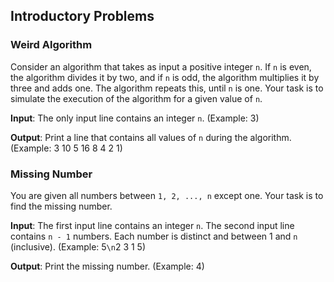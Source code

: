 ## Introductory Problems

### Weird Algorithm
Consider an algorithm that takes as input a positive integer `n`. If `n` is even, the algorithm divides it by two, and if `n` is odd, the algorithm multiplies it by three and adds one. The algorithm repeats this, until `n` is one. Your task is to simulate the execution of the algorithm for a given value of `n`. 

**Input**: The only input line contains an integer `n`. (Example: 3)

**Output**: Print a line that contains all values of `n` during the algorithm. (Example: 3 10 5 16 8 4 2 1)

### Missing Number
You are given all numbers between `1, 2, ..., n` except one. Your task is to find the missing number.

**Input**: The first input line contains an integer `n`. The second input line contains `n - 1` numbers. Each number is distinct and between 1 and `n` (inclusive). (Example: 5`\n`2 3 1 5)

**Output**: Print the missing number. (Example: 4)
